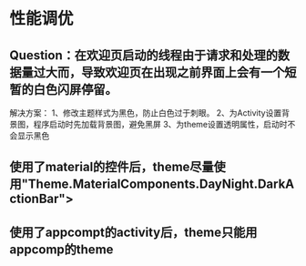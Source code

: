 # 性能调优

## Question：在欢迎页启动的线程由于请求和处理的数据量过大而，导致欢迎页在出现之前界面上会有一个短暂的白色闪屏停留。

解决方案：
1、修改主题样式为黑色，防止白色过于刺眼。
2、为Activity设置背景图，程序启动时先加载背景图，避免黑屏
3、为theme设置透明属性，启动时不会显示黑色

## 使用了material的控件后，theme尽量使用"Theme.MaterialComponents.DayNight.DarkActionBar">

## 使用了appcompt的activity后，theme只能用appcomp的theme
   
